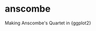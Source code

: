 # anscombe
Making Anscombe's Quartet in {ggplot2}
[](https://raw.githubusercontent.com/AJThurston/anscombe/main/anscombe.png)
